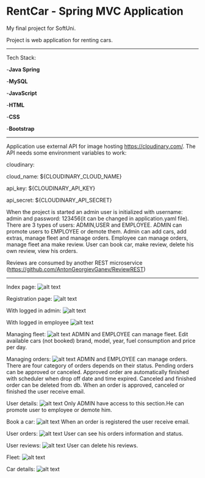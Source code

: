 # RentCar - Spring MVC Application

My final project for SoftUni.

Project is web application for renting cars.

---

Tech Stack:

-**Java Spring**

-**MySQL**

-**JavaScript**

-**HTML**

-**CSS**

-**Bootstrap**

---

Application use external API for image hosting https://cloudinary.com/.
The API needs some environment variables to work:

cloudinary:

cloud_name: ${CLOUDINARY_CLOUD_NAME}

api_key: ${CLOUDINARY_API_KEY}

api_secret: ${CLOUDINARY_API_SECRET}


When the project is started an admin user is initialized with username: admin and password: 123456(it can be changed in application.yaml file).
There are 3 types of users: ADMIN,USER and EMPLOYEE.
ADMIN can promote users to EMPLOYEE or demote them.
Admin can add cars, add extras, manage fleet and manage orders.
Employee can manage orders, manage fleet ana make review.
User can book car, make review, delete his own review, view his orders.

Reviews are consumed by another REST microservice (https://github.com/AntonGeorgievGanev/ReviewREST)

---

Index page:
![alt text](src/main/resources/static/readmeImg/index.png)

Registration page:
![alt text](src/main/resources/static/readmeImg/register.png)

With logged in admin:
![alt text](src/main/resources/static/readmeImg/admin_logedin.png)

With logged in employee
![alt text](src/main/resources/static/readmeImg/employee_index.png)

Managing fleet:
![alt text](src/main/resources/static/readmeImg/manage_fleet.png)
ADMIN and EMPLOYEE can manage fleet.
Edit available cars (not booked) brand, model, year, fuel consumption and price per day.

Managing orders:
![alt text](src/main/resources/static/readmeImg/manage_orders.png)
ADMIN and EMPLOYEE can manage orders.
There are four category of orders depends on their status.
Pending orders can be approved or canceled.
Approved order are automatically finished with scheduler when drop off date and time expired.
Canceled and finished order can be deleted from db.
When an order is approved, canceled or finished the user receive email.

User details:
![alt text](src/main/resources/static/readmeImg/users_details.png)
Only ADMIN have access to this section.He can promote user to employee or demote him.

Book a car:
![alt text](src/main/resources/static/readmeImg/book_car.png)
When an order is registered the user receive email.

User orders:
![alt text](src/main/resources/static/readmeImg/user_orders.png)
User can see his orders information and status.

User reviews:
![alt text](src/main/resources/static/readmeImg/user_reviews.png)
User can delete his reviews.

Fleet:
![alt text](src/main/resources/static/readmeImg/fleet.png)

Car details:
![alt text](src/main/resources/static/readmeImg/car_details.png)
